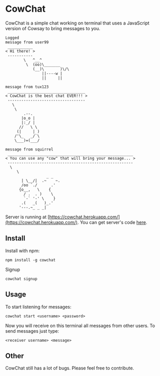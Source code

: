 CowChat
=======

CowChat is a simple chat working on terminal that uses a JavaScript version of
Cowsay to bring messages to you.

    Logged
    message from user99
     ___________
    < Hi there! >
     -----------
            \   ^__^
             \  (oo)\_______
                (__)\       )\/\
                    ||----w |
                    ||     ||

    message from tux123
     __________________________________
    < CowChat is the best chat EVER!!! >
     ----------------------------------
       \
        \
            .--.
           |o_o |
           |:_/ |
          //   \ \
         (|     | )
        /'\_   _/`\
        \___)=(___/

    message from squirrel
     _______________________________________________________
    < You can use any "cow" that will bring your message... >
     -------------------------------------------------------
      \
         \
                      _ _
           | \__/|  .~    ~.
           /oo `./      .'
          {o__,   \    {
            / .  . )    \
            `-` '-' \    }
           .(   _(   )_.'
          '---.~_ _ _|


Server is running at
[https://cowchat.herokuapp.com/](https://cowchat.herokuapp.com/).
You can get server's code
[here](https://github.com/mariolamacchia/cowchat-server/).

Install
-------

Install with npm:

    npm install -g cowchat

Signup

    cowchat signup

Usage
-----

To start listening for messages:

    cowchat start <username> <password>

Now you will receive on this terminal all messages from other users. To send
messages just type:

    <receiver username> <message>

Other
-----

CowChat still has a lot of bugs. Please feel free to contribute.
